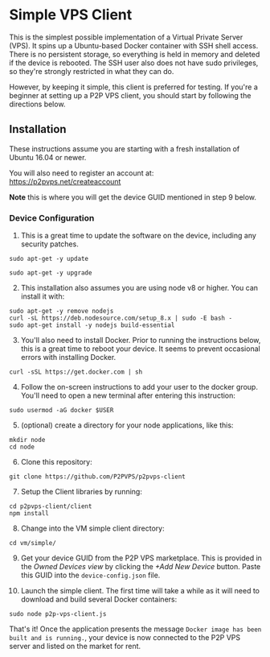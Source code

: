 # Simple VPS Client
This is the simplest possible implementation of a Virtual Private Server (VPS). It spins up
a Ubuntu-based Docker container with SSH shell access. There is no persistent storage,
so everything is held in memory and deleted if the device is rebooted. The SSH user also
does not have sudo privileges, so they're strongly restricted in what they can do.

However, by keeping it simple, this client is preferred for testing. If you're a beginner at
setting up a P2P VPS client, you should start by following the directions below.


## Installation
These instructions assume you are starting with a fresh installation of Ubuntu 16.04 or newer.

You will also need to register an account at: https://p2pvps.net/createaccount

**Note** this is where you will get the device GUID mentioned in step 9 below.


### Device Configuration

1. This is a great time to update the software on the device, including any security patches.
```
sudo apt-get -y update

sudo apt-get -y upgrade
```

2. This installation also assumes you are using node v8 or higher. You can install it with:
```
sudo apt-get -y remove nodejs
curl -sL https://deb.nodesource.com/setup_8.x | sudo -E bash -
sudo apt-get install -y nodejs build-essential
```

3. You'll also need to install Docker. Prior to running the instructions below,
this is a great time to reboot your device. It seems to prevent occasional errors
with installing Docker.

`curl -sSL https://get.docker.com | sh`

4. Follow the on-screen instructions to add your user to the docker group.
You'll need to open a new terminal after entering this instruction:

`sudo usermod -aG docker $USER`

5. (optional) create a directory for your node applications, like this:
```
mkdir node
cd node
```

6. Clone this repository:

`git clone https://github.com/P2PVPS/p2pvps-client`

7. Setup the Client libraries by running:
```
cd p2pvps-client/client
npm install
```

8. Change into the VM simple client directory:

`cd vm/simple/`

9. Get your device GUID from the P2P VPS marketplace. This is provided in
the *Owned Devices view* by clicking the *+Add New Device* button. Paste this GUID into the `device-config.json` file.

10. Launch the simple client. The first time will take a while as it will need to download and
build several Docker containers:

`sudo node p2p-vps-client.js`

That's it! Once the application presents the message `Docker image has been built and is running.`,
your device is now connected to the P2P VPS server and listed on the market for rent.
